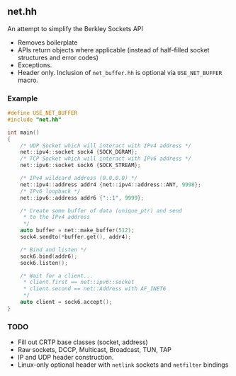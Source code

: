 ## net.hh

An attempt to simplify the Berkley Sockets API

* Removes boilerplate
* APIs return objects where applicable (instead of half-filled socket structures and error codes)
* Exceptions.
* Header only. Inclusion of `net_buffer.hh` is optional via `USE_NET_BUFFER` macro.

### Example

```c++
#define USE_NET_BUFFER
#include "net.hh"

int main()
{
    /* UDP Socket which will interact with IPv4 address */
    net::ipv4::socket sock4 {SOCK_DGRAM};
    /* TCP Socket which will interact with IPv6 address */
    net::ipv6::socket sock6 {SOCK_STREAM};

    /* IPv4 wildcard address (0.0.0.0) */
    net::ipv4::address addr4 {net::ipv4::address::ANY, 9998};
    /* IPv6 loopback */
    net::ipv6::address addr6 {"::1", 9999};

    /* Create some buffer of data (unique_ptr) and send
     * to the IPv4 address
     */
    auto buffer = net::make_buffer(512);
    sock4.sendto(*buffer.get(), addr4);

    /* Bind and listen */
    sock6.bind(addr6);
    sock6.listen();

    /* Wait for a client...
     * client.first == net::ipv6::socket
     * client.second == net::Address with AF_INET6
     */
    auto client = sock6.accept();
}
```

###  TODO
* Fill out CRTP base classes (socket, address)
* Raw sockets, DCCP, Multicast, Broadcast, TUN, TAP
* IP and UDP header construction.
* Linux-only optional header with `netlink` sockets and `netfilter` bindings
